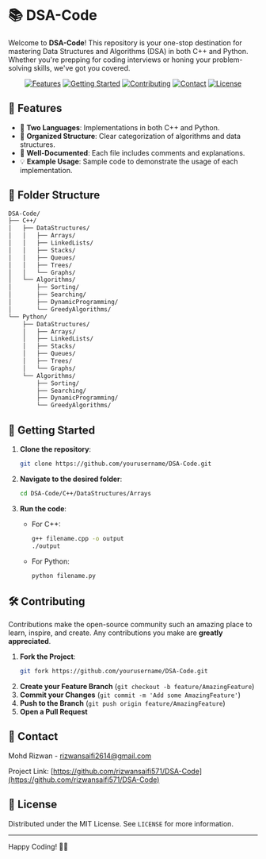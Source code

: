 # 📚 DSA-Code

Welcome to **DSA-Code**! This repository is your one-stop destination for mastering Data Structures and Algorithms (DSA) in both C++ and Python. Whether you're prepping for coding interviews or honing your problem-solving skills, we've got you covered.

<p align="center">
  <a href="#-features"><img src="https://img.shields.io/badge/-Features-blue?style=for-the-badge" alt="Features"></a>
  <a href="#-getting-started"><img src="https://img.shields.io/badge/-Getting%20Started-green?style=for-the-badge" alt="Getting Started"></a>
  <a href="#-contributing"><img src="https://img.shields.io/badge/-Contributing-yellow?style=for-the-badge" alt="Contributing"></a>
  <a href="#-contact"><img src="https://img.shields.io/badge/-Contact-red?style=for-the-badge" alt="Contact"></a>
  <a href="#-license"><img src="https://img.shields.io/badge/-License-orange?style=for-the-badge" alt="License"></a>
</p>

## 🌟 Features

- 🔄 **Two Languages**: Implementations in both C++ and Python.
- 📂 **Organized Structure**: Clear categorization of algorithms and data structures.
- 📝 **Well-Documented**: Each file includes comments and explanations.
- 💡 **Example Usage**: Sample code to demonstrate the usage of each implementation.

## 📁 Folder Structure

```bash
DSA-Code/
├── C++/
│   ├── DataStructures/
│   │   ├── Arrays/
│   │   ├── LinkedLists/
│   │   ├── Stacks/
│   │   ├── Queues/
│   │   ├── Trees/
│   │   └── Graphs/
│   └── Algorithms/
│       ├── Sorting/
│       ├── Searching/
│       ├── DynamicProgramming/
│       └── GreedyAlgorithms/
└── Python/
    ├── DataStructures/
    │   ├── Arrays/
    │   ├── LinkedLists/
    │   ├── Stacks/
    │   ├── Queues/
    │   ├── Trees/
    │   └── Graphs/
    └── Algorithms/
        ├── Sorting/
        ├── Searching/
        ├── DynamicProgramming/
        └── GreedyAlgorithms/
```

## 🚀 Getting Started

1. **Clone the repository**:
   ```bash
   git clone https://github.com/yourusername/DSA-Code.git
   ```

2. **Navigate to the desired folder**:
   ```bash
   cd DSA-Code/C++/DataStructures/Arrays
   ```

3. **Run the code**:
   - For C++:
     ```bash
     g++ filename.cpp -o output
     ./output
     ```
   - For Python:
     ```bash
     python filename.py
     ```

## 🛠️ Contributing

Contributions make the open-source community such an amazing place to learn, inspire, and create. Any contributions you make are **greatly appreciated**.

1. **Fork the Project**:
   ```bash
   git fork https://github.com/yourusername/DSA-Code.git
   ```
2. **Create your Feature Branch** (`git checkout -b feature/AmazingFeature`)
3. **Commit your Changes** (`git commit -m 'Add some AmazingFeature'`)
4. **Push to the Branch** (`git push origin feature/AmazingFeature`)
5. **Open a Pull Request**

## 📧 Contact

Mohd Rizwan - [rizwansaifi2614@gmail.com](mailto:rizwansaifi2614@gmail.com)

Project Link: [https://github.com/rizwansaifi571/DSA-Code](https://github.com/rizwansaifi571/DSA-Code)

## 📜 License

Distributed under the MIT License. See `LICENSE` for more information.

---

Happy Coding! 🚀✨
